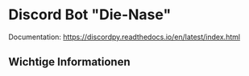 # Discord Bot "Die-Nase"

Documentation: https://discordpy.readthedocs.io/en/latest/index.html


## Wichtige Informationen
